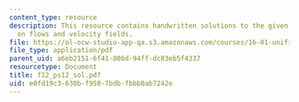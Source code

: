 ```yaml
---
content_type: resource
description: This resource contains handwritten solutions to the given problem set
  on flows and velocity fields.
file: https://ol-ocw-studio-app-qa.s3.amazonaws.com/courses/16-01-unified-engineering-i-ii-iii-iv-fall-2005-spring-2006/e0fd19c3630bf9507bdbfbbb0ab7242e_f12_ps12_sol.pdf
file_type: application/pdf
parent_uid: a6eb2151-6f41-806d-94ff-dc83eb5f4337
resourcetype: Document
title: f12_ps12_sol.pdf
uid: e0fd19c3-630b-f950-7bdb-fbbb0ab7242e
---
```

